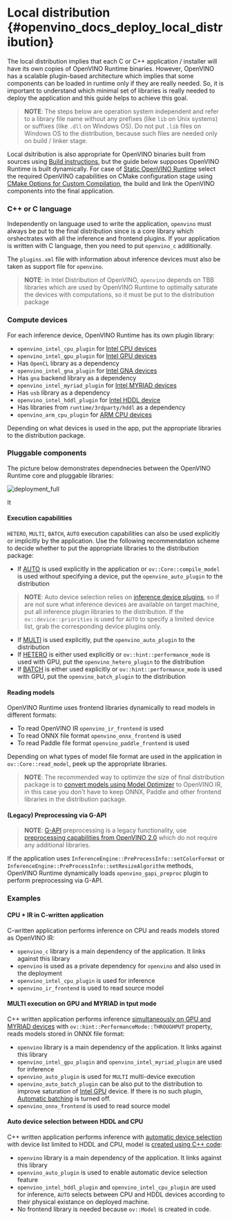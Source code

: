# Local distribution {#openvino_docs_deploy_local_distribution}

The local distribution implies that each C or C++ application / installer will have its own copies of OpenVINO Runtime binaries. However, OpenVINO has a scalable plugin-based architecture which implies that some components can be loaded in runtime only if they are really needed. So, it is important to understand which minimal set of libraries is really needed to deploy the application and this guide helps to achieve this goal.

> **NOTE**: The steps below are operation system independent and refer to a library file name without any prefixes (like `lib` on Unix systems) or suffixes (like `.dll` on Windows OS). Do not put `.lib` files on Windows OS to the distribution, because such files are needed only on build / linker stage.

Local dsitribution is also appropriate for OpenVINO binaries built from sources using [Build instructions](https://github.com/openvinotoolkit/openvino/wiki#how-to-build), but the guide below supposes OpenVINO Runtime is built dynamically. For case of [Static OpenVINO Runtime](https://github.com/openvinotoolkit/openvino/wiki/StaticLibraries) select the required OpenVINO capabilities on CMake configuration stage using [CMake Options for Custom Compilation](https://github.com/openvinotoolkit/openvino/wiki/CMakeOptionsForCustomCompilation), the build and link the OpenVINO components into the final application.

### C++ or C language

Independently on language used to write the application, `openvino` must always be put to the final distribution since is a core library which orshectrates with all the inference and frontend plugins.
If your application is written with C language, then you need to put `openvino_c` additionally.

The `plugins.xml` file with information about inference devices must also be taken as support file for `openvino`.

> **NOTE**: in Intel Distribution of OpenVINO, `openvino` depends on TBB libraries which are used by OpenVINO Runtime to optimally saturate the devices with computations, so it must be put to the distribution package

### Compute devices

For each inference device, OpenVINO Runtime has its own plugin library:
- `openvino_intel_cpu_plugin` for [Intel CPU devices](../supported_plugins/CPU.md)
- `openvino_intel_gpu_plugin` for [Intel GPU devices](../supported_plugins/GPU.md)
 - Has `OpenCL` library as a dependency
- `openvino_intel_gna_plugin` for [Intel GNA devices](../supported_plugins/GNA.md)
 - Has `gna` backend library as a dependency
- `openvino_intel_myriad_plugin` for [Intel MYRIAD devices](../supported_plugins/MYRIAD.md)
 - Has `usb` library as a dependency
- `openvino_intel_hddl_plugin` for [Intel HDDL device](../supported_plugins/HDDL.md)
 - Has libraries from `runtime/3rdparty/hddl` as a dependency
- `openvino_arm_cpu_plugin` for [ARM CPU devices](../supported_plugins/ARM_CPU.md)

Depending on what devices is used in the app, put the appropriate libraries to the distribution package.

### Pluggable components

The picture below demonstrates dependnecies between the OpenVINO Runtime core and pluggable libraries:

![deployment_full]

It

#### Execution capabilities

`HETERO`, `MULTI`, `BATCH`, `AUTO` execution capabilities can also be used explicitly or implicitly by the application. Use the following recommendation scheme to decide whether to put the appropriate libraries to the distribution package:
- If [AUTO](../auto_device_selection.md) is used explicitly in the application or `ov::Core::compile_model` is used without specifying a device, put the `openvino_auto_plugin` to the distribution
 > **NOTE**: Auto device selection relies on [inference device plugins](../supported_plugins/Device_Plugins.md), so if are not sure what inference devices are available on target machine, put all inference plugin libraries to the distribution. If the `ov::device::priorities` is used for `AUTO` to specify a limited device list, grab the corresponding device plugins only.

- If [MULTI](../multi_device.md) is used explicitly, put the `openvino_auto_plugin` to the distribution
- If [HETERO](../hetero_execution.md) is either used explicitly or `ov::hint::performance_mode` is used with GPU, put the `openvino_hetero_plugin` to the distribution
- If [BATCH](../automatic_batching.md) is either used explicitly or `ov::hint::performance_mode` is used with GPU, put the `openvino_batch_plugin` to the distribution

#### Reading models

OpenVINO Runtime uses frontend libraries dynamically to read models in different formats:
- To read OpenVINO IR `openvino_ir_frontend` is used
- To read ONNX file format `openvino_onnx_frontend` is used
- To read Paddle file format `openvino_paddle_frontend` is used

Depending on what types of model file format are used in the application in `ov::Core::read_model`, peek up the appropriate libraries.

> **NOTE**: The recommended way to optimize the size of final distribution package is to [convert models using Model Optimizer](../../MO_DG/Deep_Learning_Model_Optimizer_DevGuide.md) to OpenVINO IR, in this case you don't have to keep ONNX, Paddle and other frontend libraries in the distribution package.

#### (Legacy) Preprocessing via G-API

> **NOTE**: [G-API](../../gapi/gapi_intro.md) preprocessing is a legacy functionality, use [preprocessing capabilities from OpenVINO 2.0](../preprocessing_overview.md) which do not require any additional libraries.

If the application uses `InferenceEngine::PreProcessInfo::setColorFormat` or `InferenceEngine::PreProcessInfo::setResizeAlgorithm` methods, OpenVINO Runtime dynamically loads `openvino_gapi_preproc` plugin to perform preprocessing via G-API.

### Examples

#### CPU + IR in C-written application

C-written application performs inference on CPU and reads models stored as OpenVINO IR:
- `openvino_c` library is a main dependency of the application. It links against this library
- `openvino` is used as a private dependency for `openvino` and also used in the deployment
- `openvino_intel_cpu_plugin` is used for inference
- `openvino_ir_frontend` is used to read source model

#### MULTI execution on GPU and MYRIAD in tput mode

C++ written application performs inference [simultaneously on GPU and MYRIAD devices](../multi_device.md) with `ov::hint::PerformanceMode::THROUGHPUT` property, reads models stored in ONNX file format:
- `openvino` library is a main dependency of the application. It links against this library
- `openvino_intel_gpu_plugin` and `openvino_intel_myriad_plugin` are used for inference
- `openvino_auto_plugin` is used for `MULTI` multi-device execution
- `openvino_auto_batch_plugin` can be also put to the distribution to improve saturation of [Intel GPU](../supported_plugins/GPU.md) device. If there is no such plugin, [Automatic batching](../automatic_batching.md) is turned off.
- `openvino_onnx_frontend` is used to read source model

#### Auto device selection between HDDL and CPU

C++ written application performs inference with [automatic device selection](../auto_device_selection.md) with device list limited to HDDL and CPU, model is [created using C++ code](../model_representation.md):
- `openvino` library is a main dependency of the application. It links against this library
- `openvino_auto_plugin` is used to enable automatic device selection feature
- `openvino_intel_hddl_plugin` and `openvino_intel_cpu_plugin` are used for inference, `AUTO` selects between CPU and HDDL devices according to their physical existance on deployed machine.
- No frontend library is needed because `ov::Model` is created in code.

[deployment_full]: ../../img/deployment_full.png
